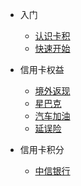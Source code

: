 * 入门

  * [认识卡积](README.md)
  * [快速开始](quickstart.md)

* 信用卡权益

  * [境外返现](post/benefits/rebate.md)
  * [星巴克](post/benefits/starbucks.md)
  * [汽车加油](post/benefits/gas.md)
  * [延误险](post/benefits/flight-delay.md)

* 信用卡积分

  * [中信银行](post/cards/citic/index.md)


